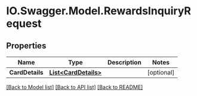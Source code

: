 # IO.Swagger.Model.RewardsInquiryRequest
## Properties

Name | Type | Description | Notes
------------ | ------------- | ------------- | -------------
**CardDetails** | [**List&lt;CardDetails&gt;**](CardDetails.md) |  | [optional] 

[[Back to Model list]](../README.md#documentation-for-models) [[Back to API list]](../README.md#documentation-for-api-endpoints) [[Back to README]](../README.md)

